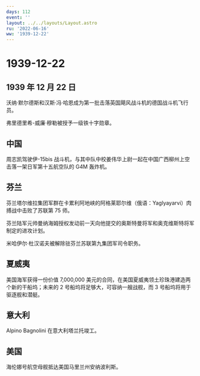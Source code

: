 ```yaml
---
days: 112
event: ''
layout: ../../layouts/Layout.astro
ru: '2022-06-16'
ww: '1939-12-22'
---
```


# 1939-12-22

## 1939 年 12 月 22 日

沃纳·默尔德斯和汉斯·冯·哈恩成为第一批击落英国飓风战斗机的德国战斗机飞行员。

弗里德里希-威廉·穆勒被授予一级铁十字勋章。

## 中国

周志凯驾驶伊-15bis
战斗机，与其中队中校姜伟华上尉一起在中国广西柳州上空击落一架日军第十五航空队的
G4M 轰炸机。

## 芬兰

芬兰塔尔维拉集团军群在卡累利阿地峡的阿格莱耶尔维（俄语：Yaglyayarvi）肉搏战中击败了苏联第
75 师。

芬兰陆军元帅曼纳海姆授权发动前一天向他提交的奥斯特曼将军和奥克维斯特将军制定的进攻计划。

米哈伊尔·杜汉诺夫被解除驻芬兰苏联第九集团军司令职务。

## 夏威夷

美国海军获得一份价值 7,000,000
美元的合同，在美国夏威夷领土珍珠港建造两个新的干船坞；未来的 2
号船坞将足够大，可容纳一艘战舰，而 3 号船坞将用于驱逐舰和潜艇。

## 意大利

Alpino Bagnolini 在意大利塔兰托竣工。

## 美国

海伦娜号航空母舰抵达美国马里兰州安纳波利斯。